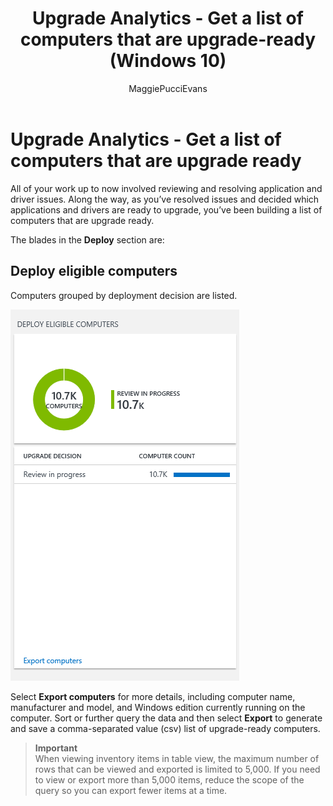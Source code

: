 ﻿---
title: Upgrade Analytics - Get a list of computers that are upgrade-ready (Windows 10)
description: Describes how to get a list of computers that are ready to be upgraded in Upgrade Analytics.
ms.prod: w10
author: MaggiePucciEvans
---

# Upgrade Analytics - Get a list of computers that are upgrade ready

All of your work up to now involved reviewing and resolving application and driver issues. Along the way, as you’ve resolved issues and decided which applications and drivers are ready to upgrade, you’ve been building a list of computers that are upgrade ready.

The blades in the **Deploy** section are:

## Deploy eligible computers

Computers grouped by deployment decision are listed.

<!-- PRESERVING ORIGINAL IMAGE CODING JUST IN CASE
<img src="media/image9.png" width="195" height="316" />
-->

![Deploy eligible computers](images/upgrade-analytics-deploy-eligible.png)

Select **Export computers** for more details, including computer name, manufacturer and model, and Windows edition currently running on the computer. Sort or further query the data and then select **Export** to generate and save a comma-separated value (csv) list of upgrade-ready computers.

>**Important**<br> When viewing inventory items in table view, the maximum number of rows that can be viewed and exported is limited to 5,000. If you need to view or export more than 5,000 items, reduce the scope of the query so you can export fewer items at a time.
